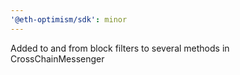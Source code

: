 ```yaml
---
'@eth-optimism/sdk': minor
---
```


Added to and from block filters to several methods in CrossChainMessenger
